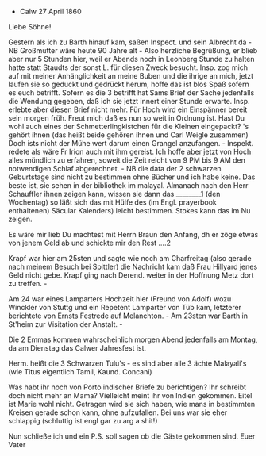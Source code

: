 + Calw 27 April 1860

Liebe Söhne!

Gestern als ich zu Barth hinauf kam, saßen Inspect. und sein Albrecht da - NB Großmutter wäre heute 90 Jahre alt - Also herzliche Begrüßung, er blieb aber nur 5 Stunden hier, weil er Abends noch in Leonberg Stunde zu halten hatte statt Staudts der sonst L. für diesen Zweck besucht. Insp. zog mich auf mit meiner Anhänglichkeit an meine Buben und die ihrige an mich, jetzt laufen sie so geduckt und gedrückt herum, hoffe das ist blos Spaß sofern es euch betrifft. Sofern es die 3 betrifft hat Sams Brief der Sache jedenfalls die Wendung gegeben, daß ich sie jetzt innert einer Stunde erwarte. Insp. erlebte aber diesen Brief nicht mehr. Für Hoch wird ein Einspänner bereit sein morgen früh. Freut mich daß es nun so weit in Ordnung ist. Hast Du wohl auch eines der Schmetterlingkistchen für die Kleinen eingepackt? 's gehört ihnen (das heißt beide gehören ihnen und Carl Weigle zusammen) Doch ists nicht der Mühe wert darum einen Grangel anzufangen. - Inspekt. redete als wäre Fr Irion auch mit ihm gereist. Ich hoffe aber jetzt von Hoch alles mündlich zu erfahren, soweit die Zeit reicht von 9 PM bis 9 AM den notwendigen Schlaf abgerechnet. - NB die data der 2 schwarzen Geburtstage sind nicht zu bestimmen ohne Bücher und ich habe keine. Das beste ist, sie sehen in der bibliothek im malayal. Almanach nach den Herr Schauffler ihnen zeigen kann, wissen sie dann das ________1 (den Wochentag) so läßt sich das mit Hülfe des (im Engl. prayerbook enthaltenen) Säcular Kalenders) leicht bestimmen. Stokes kann das im Nu zeigen.

Es wäre mir lieb Du machtest mit Herrn Braun den Anfang, dh er zöge etwas von jenem Geld ab und schickte mir den Rest ....2

Krapf war hier am 25sten und sagte wie noch am Charfreitag (also gerade nach meinem Besuch bei Spittler) die Nachricht kam daß Frau Hillyard jenes Geld nicht gebe. Krapf ging nach Derend. weiter in der Hoffnung Metz dort zu treffen. -

Am 24 war eines Lamparters Hochzeit hier (Freund von Adolf) wozu Winckler von Stuttg und ein Repetent Lamparter von Tüb kam, letzterer berichtete von Ernsts Festrede auf Melanchton. - Am 23sten war Barth in St'heim zur Visitation der Anstalt. -

Die 2 Emmas kommen wahrscheinlich morgen Abend jedenfalls am Montag, da am Dienstag das Calwer Jahresfest ist.

Herm. heißt die 3 Schwarzen Tulu's - es sind aber alle 3 ächte Malayali's (wie Titus eigentlich Tamil, Kaund. Concani)

Was habt ihr noch von Porto indischer Briefe zu berichtigen? Ihr schreibt doch nicht mehr an Mama? Vielleicht meint ihr von Indien gekommen. 
Eitel ist Marie wohl nicht. Getragen wird sie sich haben, wie mans in bestimmten Kreisen gerade schon kann, ohne aufzufallen. Bei uns war sie eher schlappig (schluttig ist engl gar zu arg a shit!)

Nun schließe ich und ein P.S. soll sagen ob die Gäste gekommen sind.  Euer Vater
